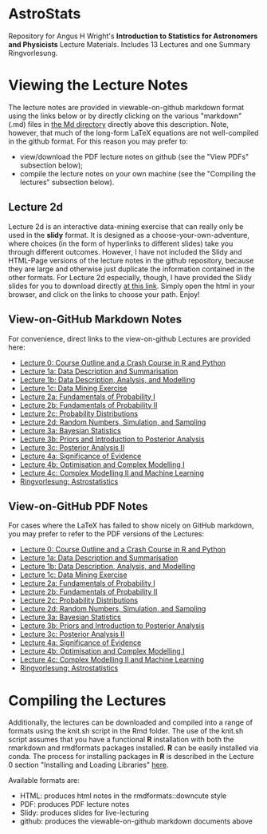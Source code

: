 # AstroStats
Repository for Angus H Wright's **Introduction to Statistics for Astronomers and Physicists** Lecture Materials. 
Includes 13 Lectures and one Summary Ringvorlesung. 

# Viewing the Lecture Notes 
The lecture notes are provided in viewable-on-github markdown format using the links below or by directly clicking on the
various "markdown" (.md) files in [the Md directory](https://github.com/AngusWright/AstroStats/blob/master/Md) directly
above this description. Note, however, that much of the long-form LaTeX equations are not well-compiled in the github
format. For this reason you may prefer to: 
- view/download the PDF lecture notes on github (see the "View PDFs" subsection below); 
- compile the lecture notes on your own machine (see the "Compiling the lectures" subsection below). 

## Lecture 2d 
Lecture 2d is an interactive data-mining exercise that can really only be used in the **slidy** format. It is designed as a 
choose-your-own-adventure, where choices (in the form of hyperlinks to different slides) take you through different outcomes. 
However, I have not included the Slidy and HTML-Page versions of the lecture notes in the github repository, because
they are large and otherwise just duplicate the information contained in the other formats. For Lecture 2d especially,
though, I have provided the Slidy slides for you to download directly [at this
link](https://ruhr-uni-bochum.sciebo.de/s/hsXiuJ5iaoovyWo). Simply open the html in your browser, and click on the links
to choose your path. Enjoy! 

## View-on-GitHub Markdown Notes 
For convenience, direct links to the view-on-github Lectures are provided here: 

- [Lecture 0: Course Outline and a Crash Course in R and Python](https://github.com/AngusWright/AstroStats/blob/master/Md/IntroductionToStatistics_Section0.md)
- [Lecture 1a: Data Description and Summarisation](https://github.com/AngusWright/AstroStats/blob/master/Md/IntroductionToStatistics_Section1a.md)
- [Lecture 1b: Data Description, Analysis, and Modelling](https://github.com/AngusWright/AstroStats/blob/master/Md/IntroductionToStatistics_Section1b.md)
- [Lecture 1c: Data Mining Exercise](https://github.com/AngusWright/AstroStats/blob/master/Md/IntroductionToStatistics_Section1c.md)
- [Lecture 2a: Fundamentals of Probability I](https://github.com/AngusWright/AstroStats/blob/master/Md/IntroductionToStatistics_Section2a.md)
- [Lecture 2b: Fundamentals of Probability II](https://github.com/AngusWright/AstroStats/blob/master/Md/IntroductionToStatistics_Section2b.md)
- [Lecture 2c: Probability Distributions](https://github.com/AngusWright/AstroStats/blob/master/Md/IntroductionToStatistics_Section2c.md)
- [Lecture 2d: Random Numbers, Simulation, and Sampling](https://github.com/AngusWright/AstroStats/blob/master/Md/IntroductionToStatistics_Section2d.md)
- [Lecture 3a: Bayesian Statistics](https://github.com/AngusWright/AstroStats/blob/master/Md/IntroductionToStatistics_Section3a.md)
- [Lecture 3b: Priors and Introduction to Posterior Analysis](https://github.com/AngusWright/AstroStats/blob/master/Md/IntroductionToStatistics_Section3b.md)
- [Lecture 3c: Posterior Analysis II](https://github.com/AngusWright/AstroStats/blob/master/Md/IntroductionToStatistics_Section3c.md)
- [Lecture 4a: Significance of Evidence](https://github.com/AngusWright/AstroStats/blob/master/Md/IntroductionToStatistics_Section4a.md)
- [Lecture 4b: Optimisation and Complex Modelling I](https://github.com/AngusWright/AstroStats/blob/master/Md/IntroductionToStatistics_Section4b.md)
- [Lecture 4c: Complex Modelling II and Machine Learning](https://github.com/AngusWright/AstroStats/blob/master/Md/IntroductionToStatistics_Section4c.md)
- [Ringvorlesung: Astrostatistics](https://github.com/AngusWright/AstroStats/blob/master/Md/Ringvorlesung.md)

## View-on-GitHub PDF Notes 
For cases where the LaTeX has failed to show nicely on GitHub markdown, you may prefer to refer to the PDF versions of the Lectures: 

- [Lecture 0: Course Outline and a Crash Course in R and Python](https://github.com/AngusWright/AstroStats/blob/master/PDF/IntroductionToStatistics_Section0.pdf)
- [Lecture 1a: Data Description and Summarisation](https://github.com/AngusWright/AstroStats/blob/master/PDF/IntroductionToStatistics_Section1a.pdf)
- [Lecture 1b: Data Description, Analysis, and Modelling](https://github.com/AngusWright/AstroStats/blob/master/PDF/IntroductionToStatistics_Section1b.pdf)
- [Lecture 1c: Data Mining Exercise](https://github.com/AngusWright/AstroStats/blob/master/PDF/IntroductionToStatistics_Section1c.pdf)
- [Lecture 2a: Fundamentals of Probability I](https://github.com/AngusWright/AstroStats/blob/master/PDF/IntroductionToStatistics_Section2a.pdf)
- [Lecture 2b: Fundamentals of Probability II](https://github.com/AngusWright/AstroStats/blob/master/PDF/IntroductionToStatistics_Section2b.pdf)
- [Lecture 2c: Probability Distributions](https://github.com/AngusWright/AstroStats/blob/master/PDF/IntroductionToStatistics_Section2c.pdf)
- [Lecture 2d: Random Numbers, Simulation, and Sampling](https://github.com/AngusWright/AstroStats/blob/master/PDF/IntroductionToStatistics_Section2d.pdf)
- [Lecture 3a: Bayesian Statistics](https://github.com/AngusWright/AstroStats/blob/master/PDF/IntroductionToStatistics_Section3a.pdf)
- [Lecture 3b: Priors and Introduction to Posterior Analysis](https://github.com/AngusWright/AstroStats/blob/master/PDF/IntroductionToStatistics_Section3b.pdf)
- [Lecture 3c: Posterior Analysis II](https://github.com/AngusWright/AstroStats/blob/master/PDF/IntroductionToStatistics_Section3c.pdf)
- [Lecture 4a: Significance of Evidence](https://github.com/AngusWright/AstroStats/blob/master/PDF/IntroductionToStatistics_Section4a.pdf)
- [Lecture 4b: Optimisation and Complex Modelling I](https://github.com/AngusWright/AstroStats/blob/master/PDF/IntroductionToStatistics_Section4b.pdf)
- [Lecture 4c: Complex Modelling II and Machine Learning](https://github.com/AngusWright/AstroStats/blob/master/PDF/IntroductionToStatistics_Section4c.pdf)
- [Ringvorlesung: Astrostatistics](https://github.com/AngusWright/AstroStats/blob/master/PDF/Ringvorlesung.pdf)

# Compiling the Lectures 
Additionally, the lectures can be downloaded and compiled into a range of formats using the knit.sh script in the Rmd
folder. The use of the knit.sh script assumes that you have a functional **R** installation with both the rmarkdown and
rmdformats packages installed. **R** can be easily installed via conda. The process for installing packages in **R** is
described in the Lecture 0 section "Installing and Loading Libraries" 
[here](https://github.com/AngusWright/AstroStats/blob/master/Md/IntroductionToStatistics_Section0.md#installing-and-loading-libraries-). 

Available formats are: 

- HTML: produces html notes in the rmdformats::downcute style 
- PDF: produces PDF lecture notes 
- Slidy: produces slides for live-lecturing 
- github: produces the viewable-on-github markdown documents above

